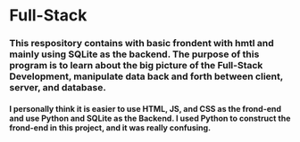 # Full-Stack
### This respository contains with basic frondent with hmtl and mainly using SQLite as the backend. The purpose of this program is to learn about the big picture of the Full-Stack Development, manipulate data back and forth between client, server, and database.
#### I personally think it is easier to use HTML, JS, and CSS as the frond-end and use Python and SQLite as the Backend. I used Python to construct the frond-end in this project, and it was really confusing.
